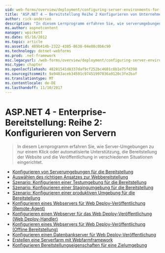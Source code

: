 ```yaml
---
uid: web-forms/overview/deployment/configuring-server-environments-for-web-deployment/index
title: "ASP.NET 4 – Bereitstellung Reihe 2 Konfigurieren von Unternehmensservern | Microsoft Docs"
author: rick-anderson
description: "In diesem Lernprogramm erfahren Sie, wie serverumgebungen unterstützen nur einem Klick oder automatisierte Website bereitstellen und die Publishing in verschiedene andere Scen eingerichtet..."
ms.author: aspnetcontent
manager: wpickett
ms.date: 05/16/2012
ms.topic: article
ms.assetid: 489b414b-2322-4385-8638-04e08c0b6c90
ms.technology: dotnet-webforms
ms.prod: .net-framework
msc.legacyurl: /web-forms/overview/deployment/configuring-server-environments-for-web-deployment
msc.type: chapter
ms.openlocfilehash: 48281541d8337daf9cf252bc4601c8b1e75fd398
ms.sourcegitcommit: 9a9483aceb34591c97451997036a9120c3fe2baf
ms.translationtype: MT
ms.contentlocale: de-DE
ms.lasthandoff: 11/10/2017
---
```

<a name="aspnet-4---enterprise-deployment-series-2-configuring-servers"></a>ASP.NET 4 - Enterprise-Bereitstellung: Reihe 2: Konfigurieren von Servern
====================
> In diesem Lernprogramm erfahren Sie, wie Server-Umgebungen zu nur einem Klick oder automatisierte Unterstützung, die Bereitstellung der Website und die Veröffentlichung in verschiedenen Situationen eingerichtet.


- [Konfigurieren von Serverumgebungen für die Bereitstellung](configuring-server-environments-for-web-deployment.md)
- [Auswählen des richtigen Ansatzes zur Webbereitstellung](choosing-the-right-approach-to-web-deployment.md)
- [Szenario: Konfigurieren einer Testumgebung für die Bereitstellung](scenario-configuring-a-test-environment-for-web-deployment.md)
- [Szenario: Konfigurieren einer Stagingumgebung für die Bereitstellung](scenario-configuring-a-staging-environment-for-web-deployment.md)
- [Szenario: Konfigurieren einer produktiven Umgebung für die Bereitstellung](scenario-configuring-a-production-environment-for-web-deployment.md)
- [Konfigurieren eines Webservers für Web Deploy-Veröffentlichung (Remote-Agent)](configuring-a-web-server-for-web-deploy-publishing-remote-agent.md)
- [Konfigurieren einen Webserver für das Web Deploy-Veröffentlichung (Web Deploy-Handler)](configuring-a-web-server-for-web-deploy-publishing-web-deploy-handler.md)
- [Konfigurieren eines Webservers für Web Deploy-Veröffentlichung (Offline Bereitstellung)](configuring-a-web-server-for-web-deploy-publishing-offline-deployment.md)
- [Konfigurieren einen Datenbankserver für Web Deploy-Veröffentlichung](configuring-a-database-server-for-web-deploy-publishing.md)
- [Erstellen eine Serverfarm mit Webfarmframework](creating-a-server-farm-with-the-web-farm-framework.md)
- [Konfigurieren Bereitstellungseigenschaften für eine Zielumgebung](configuring-deployment-properties-for-a-target-environment.md)
